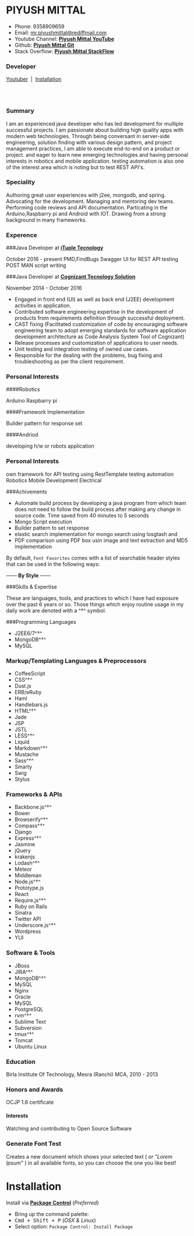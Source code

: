 # PIYUSH MITTAL

* Phone: 9358909659 
* Email: mr.piyushmittal@rediffmail.com
* Youtube Channel:  [**Piyush Mittal YouTube**](https://www.youtube.com/channel/UCfkltrltP4rfIPeBF3t5bpQ#youtuber)
* Github: [**Piyush Mittal Git**](https://github.com/PiyushMittl/profile) 
* Stack Overflow: [**Piyush Mittal StackFlow**](http://stackoverflow.com/users/edit/4793343) 



### Developer

[Youtuber](https://www.youtube.com/channel/UCfkltrltP4rfIPeBF3t5bpQ#youtuber) &nbsp;|&nbsp; [Installation](https://github.com/viisual/ASCII-Decorator#installation) &nbsp;

&nbsp;


```
```
### Summary
I am an experienced java developer who has led development for multiple successful projects. I am passionate about building high quality apps with modern web technologies. Through being conversant in server-side engineering, solution finding with various design pattern, and project management practices, I am able to execute end-to-end on a product or project.
and eager to learn new emerging technologies and having personal interests in robotics and mobile application.
testing automation is also one of the interest area which is noting but to test REST API's.


### Speciality
Authoring great user experiences with j2ee, mongodb, and spring. Advocating for the development. Managing and mentoring dev teams. Performing code reviews and API documentation. Particating in the Arduino,Raspbarry pi and Android with IOT. Drawing from a strong background in many frameworks.

### Experence

###Java Developer at  [**iTuple Tecnology**](http://www.ituple.com/)

 October 2016 - present
 PMD,FindBugs
Swagger UI for REST API testing
POST MAN script writing 





###Java Developer at  [**Cognizant Tecnology Solution**](https://www.cognizant.com/)

November 2014 - October 2016
* Engaged in front end (UI) as well as back end (J2EE) development activities in application.
* Contributed software engineering expertise in the development of products from requirements definition through successful deployment.
* CAST fixing (Facilitated customization of code by encouraging software engineering team to adopt emerging standards for software    application development architecture as Code Analysis System Tool of Cognizant)
* Release processes and customization of applications to user needs.
* Unit testing and integration testing of owned use cases.
* Responsible for the dealing with the problems, bug fixing and troubleshooting as per the client requirement.

### Personal Interests

####Robotics

Arduino
Raspbarry pi 

####Framework Implementation

Builder pattern for response set 


####Andriod

developing h/w or robots application



### Personal Interests
own framework for API testing using RestTemplate
testing automation
Robotics
Mobile Development
Electrical

###Achivements
* Automate build process by developing a java program from which team does not
need to follow the build process after making any change in source code. Time
saved from 40 minutes to 5 seconds
* Mongo Script execution 
* Builder pattern to set response
* elastic search implementation for mongo search using losgtash and 
* PDF comparison using PDF box usin image and text extraction and MD5 implementation


By default, `Font Favorites` comes with a list of searchable header styles that can be used in the following ways:

**─── By Style ───**



###Skills & Expertise

These are languages, tools, and practices to which I have had exposure over the past 6 years or so. Those things which enjoy routine usage in my daily work are denoted with a ^†^ symbol.

###Programming Languages

* J2EE6/7^†^
* MongoDB^†^
* MySQL

### Markup/Templating Languages & Preprocessors

* CoffeeScript
* CSS^†^
* Dust.js
* ERB/eRuby
* Haml
* Handlebars.js
* HTML^†^
* Jade
* JSP
* JSTL
* LESS^†^
* Liquid
* Markdown^†^
* Mustache
* Sass^†^
* Smarty
* Swig
* Stylus

### Frameworks & APIs

* Backbone.js^†^
* Bower
* Browserify^†^
* Compass^†^
* Django
* Express^†^
* Jasmine
* jQuery
* krakenjs
* Lodash^†^
* Meteor
* Middleman
* Node.js^†^
* Prototype.js
* React
* Require.js^†^
* Ruby on Rails
* Sinatra
* Twitter API
* Underscore.js^†^
* Wordpress
* YUI

### Software & Tools

* JBoss
* JIRA^†^
* MongoDB^†^
* MySQL
* Nginx
* Oracle
* MySQL
* PostgreSQL
* rvm^†^
* Sublime Text
* Subversion
* tmux^†^
* Tomcat
* Ubuntu Linux

### Education

Birla Institute Of Technology, Mesra (Ranchi)
MCA, 2010 - 2013

### Honors and Awards

OCJP 1.6 certificate

#### Interests

Watching and contributing to Open Source Software

### Generate Font Test

Creates a new document which shows your selected text ( *or "Lorem Ipsum"* ) in all available fonts, so you can choose the one you like best!

# Installation

Install via [**Package Control**](https://packagecontrol.io/installation) (*Preferred*)

* Bring up the command palette:
 * <kbd>Cmd + Shift + P</kbd> (*OSX & Linux*)
* Select option: `Package Control: Install Package`





